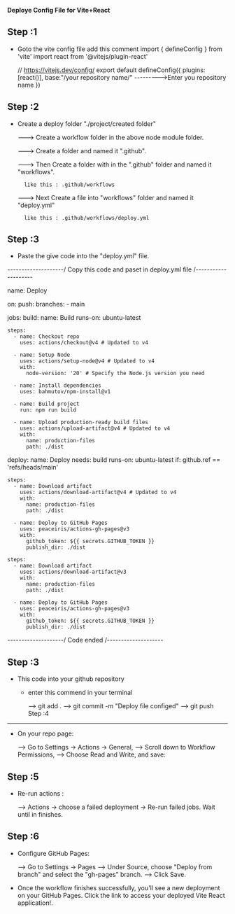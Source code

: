 **Deploye Config File for Vite+React**

Step :1
-------

* Goto the vite config file
	add this comment
	import { defineConfig } from 'vite'
	import react from '@vitejs/plugin-react'

	// https://vitejs.dev/config/
	export default defineConfig({
 	plugins: [react()],
  	base:"/your repository name/"  --------->Enter you repository name
	})

Step :2
-------

* Create a deploy folder "./project/created folder"

	---> Create a workflow folder in the above node module folder. 

	---> Create a folder and named it ".github".

	---> Then Create a folder with in the ".github" folder and named it "workflows".

		like this : .github/workflows
	
	---> Next Create a file into "workflows" folder and named it "deploy.yml"
	
		like this : .github/workflows/deploy.yml

Step :3
-------

* Paste the give code into the "deploy.yml" file.

--------------------/ Copy this code and paset in deploy.yml file /--------------------

name: Deploy

on:
  push:
    branches:
      - main

jobs:
  build:
    name: Build
    runs-on: ubuntu-latest

    steps:
      - name: Checkout repo
        uses: actions/checkout@v4 # Updated to v4

      - name: Setup Node
        uses: actions/setup-node@v4 # Updated to v4
        with:
          node-version: '20' # Specify the Node.js version you need

      - name: Install dependencies
        uses: bahmutov/npm-install@v1

      - name: Build project
        run: npm run build

      - name: Upload production-ready build files
        uses: actions/upload-artifact@v4 # Updated to v4
        with:
          name: production-files
          path: ./dist

  deploy:
    name: Deploy
    needs: build
    runs-on: ubuntu-latest
    if: github.ref == 'refs/heads/main'

    steps:
      - name: Download artifact
        uses: actions/download-artifact@v4 # Updated to v4
        with:
          name: production-files
          path: ./dist

      - name: Deploy to GitHub Pages
        uses: peaceiris/actions-gh-pages@v3
        with:
          github_token: ${{ secrets.GITHUB_TOKEN }}
          publish_dir: ./dist

    steps:
      - name: Download artifact
        uses: actions/download-artifact@v3
        with:
          name: production-files
          path: ./dist

      - name: Deploy to GitHub Pages
        uses: peaceiris/actions-gh-pages@v3
        with:
          github_token: ${{ secrets.GITHUB_TOKEN }}
          publish_dir: ./dist

--------------------/ Code ended /--------------------

Step :3
-------

* This code into your github repository
	
	* enter this commend in your terminal
		
		--> git add .
		--> git commit -m "Deploy file configed"
		--> git push
Step :4
-------

* On your repo page:

	--> Go to Settings → Actions → General,
	--> Scroll down to Workflow Permissions,
	--> Choose Read and Write, and save:

Step :5
-------

* Re-run actions :

	--> Actions → choose a failed deployment → Re-run failed jobs. Wait until in finishes.

Step :6
-------

* Configure GitHub Pages:

	--> Go to Settings → Pages
	--> Under Source, choose "Deploy from branch" and select the "gh-pages" branch.
        --> Click Save.

* Once the workflow finishes successfully, you'll see a new deployment on your GitHub Pages. Click the link to access your deployed Vite React application!.
